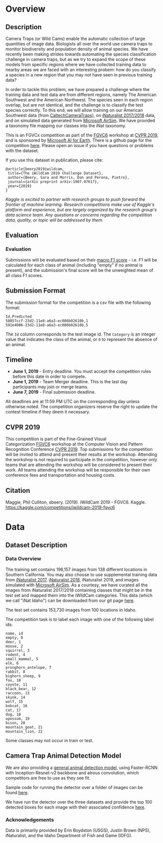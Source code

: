 # Overview

## Description

Camera Traps (or Wild Cams) enable the automatic collection of large quantities of image data. Biologists all over the world use camera traps to monitor biodiversity and population density of animal species. We have recently been making strides towards automating the species classification challenge in camera traps, but as we try to expand the scope of these models from specific regions where we have collected training data to nearby areas we are faced with an interesting probem: how do you classify a species in a new region that you may not have seen in previous training data?

In order to tackle this problem, we have prepared a challenge where the training data and test data are from different regions, namely The American Southwest and the American Northwest. The species seen in each region overlap, but are not identical, and the challenge is to classify the test species correctly. To this end, we will allow training on our American Southwest data (from [CaltechCameraTraps](https://beerys.github.io/CaltechCameraTraps/)), on [iNaturalist 2017/2018](https://github.com/visipedia/inat_comp) data, and on simulated data generated from [Microsoft AirSim](https://github.com/Microsoft/AirSim). We have provided a taxonomy file mapping our classes into the iNat taxonomy.

This is an FGVCx competition as part of the [FGVC6](https://sites.google.com/view/fgvc6/home) workshop at [CVPR 2019](http://cvpr2019.thecvf.com/), and is sponsored by [Microsoft AI for Earth](https://www.microsoft.com/en-us/ai/ai-for-earth). There is a github page for the competition [here](https://github.com/visipedia/iwildcam_comp). Please open an issue if you have questions or problems with the dataset.

If you use this dataset in publication, please cite:

```
@article{beery2019iwildcam,
 title={The iWildCam 2019 Challenge Dataset},
 author={Beery, Sara and Morris, Dan and Perona, Pietro},
 journal={arXiv preprint arXiv:1907.07617},
 year={2019}
}
```

*Kaggle is excited to partner with research groups to push forward the frontier of machine learning. Research competitions make use of Kaggle's platform and experience, but are largely organized by the research group's data science team. Any questions or concerns regarding the competition data, quality, or topic will be addressed by them.*

## Evaluation

### Evaluation

Submissions will be evaluated based on their [macro F1 score](https://en.wikipedia.org/wiki/F1_score) - i.e. F1 will be calculated for each class of animal (including "empty" if no animal is present), and the submission's final score will be the unweighted mean of all class F1 scores.

## Submission Format

The submission format for the competition is a csv file with the following format:

```
Id,Predicted
58857ccf-23d2-11e8-a6a3-ec086b02610b,1
591e4006-23d2-11e8-a6a3-ec086b02610b,5
```

The `Id` column corresponds to the test image id. The `Category` is an integer value that indicates the class of the animal, or `0` to represent the absence of an animal.

## Timeline

- **June 1, 2019** - Entry deadline. You must accept the competition rules before this date in order to compete.
- **June 1, 2019** - Team Merger deadline. This is the last day participants may join or merge teams.
- **June 7, 2019** - Final submission deadline.

All deadlines are at 11:59 PM UTC on the corresponding day unless otherwise noted. The competition organizers reserve the right to update the contest timeline if they deem it necessary.

## CVPR 2019

This competition is part of the Fine-Grained Visual Categorization [FGVC6](https://sites.google.com/view/fgvc6/home) workshop at the Computer Vision and Pattern Recognition Conference [CVPR 2019](http://cvpr2019.thecvf.com/). Top submissions for the competition will be invited to attend and present their results at the workshop. Attending the workshop is not required to participate in the competition, however only teams that are attending the workshop will be considered to present their work. All teams attending the workshop will be responsible for their own conference fees and transportation and housing costs.

## Citation

Maggie, Phil Culliton, sbeery. (2019). iWildCam 2019 - FGVC6. Kaggle. https://kaggle.com/competitions/iwildcam-2019-fgvc6

# Data

## Dataset Description

### Data Overview

The training set contains 196,157 images from 138 different locations in Southern California. You may also choose to use supplemental training data from [iNaturalist 2017](https://github.com/visipedia/inat_comp/tree/master/2017#data), [iNaturalist 2018](https://github.com/visipedia/inat_comp#data), iNaturalist 2019, and images simulated with [Microsoft AirSim](https://github.com/Microsoft/AirSim). As a courtesy, we have curated all the images from iNaturalist 2017/2018 containing classes that might be in the test set and mapped them into the iWildCam categories. This data (which we call "iNat Idaho") can be downloaded from our git page [here](https://github.com/visipedia/iwildcam_comp).

The test set contains 153,730 images from 100 locations in Idaho.

The competition task is to label each image with one of the following label ids:

```
name, id
empty, 0
deer, 1
moose, 2
squirrel, 3
rodent, 4
small_mammal, 5
elk, 6
pronghorn_antelope, 7
rabbit, 8
bighorn_sheep, 9
fox, 10
coyote, 11
black_bear, 12
raccoon, 13
skunk, 14
wolf, 15
bobcat, 16
cat, 17
dog, 18
opossum, 19
bison, 20
mountain_goat, 21
mountain_lion, 22
```

Some classes may not occur in train or test.

## Camera Trap Animal Detection Model

We are also providing a [general animal detection model](https://lilablobssc.blob.core.windows.net/models/camera_traps/megadetector/megadetector_v2.pb), using Faster-RCNN with Inception-Resnet-v2 backbone and atrous convolution, which competitors are free to use as they see fit.

Sample code for running the detector over a folder of images can be found [here](https://github.com/Microsoft/CameraTraps/blob/master/detection/run_tf_detector.py).

We have run the detector over the three datasets and provide the top 100 detected boxes for each image with their associated confidence [here](https://github.com/visipedia/iwildcam_comp).

### Acknowledgements

Data is primarily provided by Erin Boydston (USGS), Justin Brown (NPS), iNaturalist, and the Idaho Department of Fish and Game (IDFG).